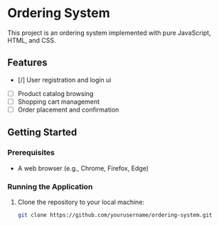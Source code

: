 # Ordering System

This project is an ordering system implemented with pure JavaScript, HTML, and CSS.

## Features

- [/] User registration and login ui
- [ ] Product catalog browsing
- [ ] Shopping cart management
- [ ] Order placement and confirmation

## Getting Started

### Prerequisites

- A web browser (e.g., Chrome, Firefox, Edge)

### Running the Application

1. Clone the repository to your local machine:
   ```sh
   git clone https://github.com/yourusername/ordering-system.git
